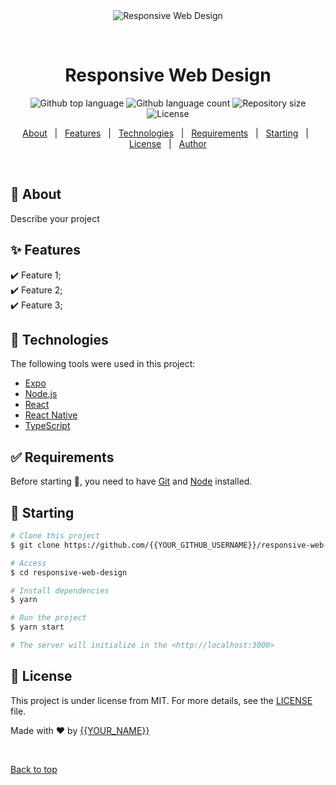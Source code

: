 <div align="center" id="top"> 
  <img src="./.github/app.gif" alt="Responsive Web Design" />

  &#xa0;

  <!-- <a href="https://responsivewebdesign.netlify.app">Demo</a> -->
</div>

<h1 align="center">Responsive Web Design</h1>

<p align="center">
  <img alt="Github top language" src="https://img.shields.io/github/languages/top/{{YOUR_GITHUB_USERNAME}}/responsive-web-design?color=56BEB8">

  <img alt="Github language count" src="https://img.shields.io/github/languages/count/{{YOUR_GITHUB_USERNAME}}/responsive-web-design?color=56BEB8">

  <img alt="Repository size" src="https://img.shields.io/github/repo-size/{{YOUR_GITHUB_USERNAME}}/responsive-web-design?color=56BEB8">

  <img alt="License" src="https://img.shields.io/github/license/{{YOUR_GITHUB_USERNAME}}/responsive-web-design?color=56BEB8">

  <!-- <img alt="Github issues" src="https://img.shields.io/github/issues/{{YOUR_GITHUB_USERNAME}}/responsive-web-design?color=56BEB8" /> -->

  <!-- <img alt="Github forks" src="https://img.shields.io/github/forks/{{YOUR_GITHUB_USERNAME}}/responsive-web-design?color=56BEB8" /> -->

  <!-- <img alt="Github stars" src="https://img.shields.io/github/stars/{{YOUR_GITHUB_USERNAME}}/responsive-web-design?color=56BEB8" /> -->
</p>

<!-- Status -->

<!-- <h4 align="center"> 
	🚧  Responsive Web Design 🚀 Under construction...  🚧
</h4> 

<hr> -->

<p align="center">
  <a href="#dart-about">About</a> &#xa0; | &#xa0; 
  <a href="#sparkles-features">Features</a> &#xa0; | &#xa0;
  <a href="#rocket-technologies">Technologies</a> &#xa0; | &#xa0;
  <a href="#white_check_mark-requirements">Requirements</a> &#xa0; | &#xa0;
  <a href="#checkered_flag-starting">Starting</a> &#xa0; | &#xa0;
  <a href="#memo-license">License</a> &#xa0; | &#xa0;
  <a href="https://github.com/{{YOUR_GITHUB_USERNAME}}" target="_blank">Author</a>
</p>

<br>

## :dart: About ##

Describe your project

## :sparkles: Features ##

:heavy_check_mark: Feature 1;\
:heavy_check_mark: Feature 2;\
:heavy_check_mark: Feature 3;

## :rocket: Technologies ##

The following tools were used in this project:

- [Expo](https://expo.io/)
- [Node.js](https://nodejs.org/en/)
- [React](https://pt-br.reactjs.org/)
- [React Native](https://reactnative.dev/)
- [TypeScript](https://www.typescriptlang.org/)

## :white_check_mark: Requirements ##

Before starting :checkered_flag:, you need to have [Git](https://git-scm.com) and [Node](https://nodejs.org/en/) installed.

## :checkered_flag: Starting ##

```bash
# Clone this project
$ git clone https://github.com/{{YOUR_GITHUB_USERNAME}}/responsive-web-design

# Access
$ cd responsive-web-design

# Install dependencies
$ yarn

# Run the project
$ yarn start

# The server will initialize in the <http://localhost:3000>
```

## :memo: License ##

This project is under license from MIT. For more details, see the [LICENSE](LICENSE.md) file.


Made with :heart: by <a href="https://github.com/{{YOUR_GITHUB_USERNAME}}" target="_blank">{{YOUR_NAME}}</a>

&#xa0;

<a href="#top">Back to top</a>
